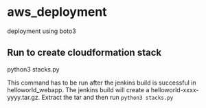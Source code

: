 # aws_deployment
deployment using boto3

## Run to create cloudformation stack
python3 stacks.py

This command has to be run after the jenkins build is successful in helloworld_webapp.
The jenkins build will create a helloworld-xxxx-yyyy.tar.gz. Extract the tar and then run `python3 stacks.py`
